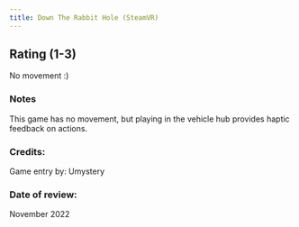 ```yaml
---
title: Down The Rabbit Hole (SteamVR)
---
```


## Rating (1-3)
No movement :)

### Notes
This game has no movement, but playing in the vehicle hub provides haptic feedback on actions.

### Credits:
Game entry by: Umystery

### Date of review:
November 2022

